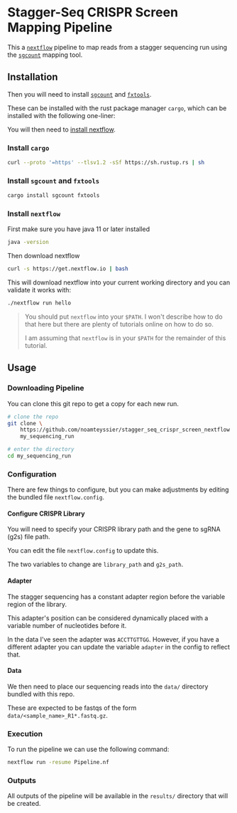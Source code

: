 # Stagger-Seq CRISPR Screen Mapping Pipeline

This a [`nextflow`](https://nextflow.io) pipeline to map
reads from a stagger sequencing run using the [`sgcount`](https://noamteyssier.github.io/sgcount/)
mapping tool.

## Installation

Then you will need to install [`sgcount`](https://noamteyssier.github.io/sgcount/install/)
and [`fxtools`](https://github.com/noamteyssier/fxtools).

These can be installed with the rust package manager `cargo`, which can be
installed with the following one-liner:

You will then need to [install nextflow](https://www.nextflow.io/#GetStarted).

### Install `cargo`

```bash
curl --proto '=https' --tlsv1.2 -sSf https://sh.rustup.rs | sh
```

### Install `sgcount` and `fxtools`

```bash
cargo install sgcount fxtools
```

### Install `nextflow`

First make sure you have java 11 or later installed

```bash
java -version
```

Then download nextflow

```bash
curl -s https://get.nextflow.io | bash
```

This will download nextflow into your current working directory
and you can validate it works with:

```bash
./nextflow run hello
```

> You should put `nextflow` into your `$PATH`. I won't describe
how to do that here but there are plenty of tutorials online
on how to do so.
>
> I am assuming that `nextflow` is in your `$PATH` for the
remainder of this tutorial.

## Usage

### Downloading Pipeline

You can clone this git repo to get a copy for each new run.

```bash
# clone the repo
git clone \
    https://github.com/noamteyssier/stagger_seq_crispr_screen_nextflow \
    my_sequencing_run

# enter the directory
cd my_sequencing_run
```

### Configuration

There are few things to configure, but you can make adjustments
by editing the bundled file `nextflow.config`.

#### Configure CRISPR Library

You will need to specify your CRISPR library path
and the gene to sgRNA (g2s) file path.

You can edit the file `nextflow.config` to update this.

The two variables to change are `library_path` and `g2s_path`.

#### Adapter

The stagger sequencing has a constant adapter region before
the variable region of the library.

This adapter's position can be considered dynamically placed
with a variable number of nucleotides before it.

In the data I've seen the adapter was `ACCTTGTTGG`.
However, if you have a different adapter you can update the
variable `adapter` in the config to reflect that.

#### Data

We then need to place our sequencing reads into the `data/`
directory bundled with this repo.

These are expected to be fastqs of the form `data/<sample_name>_R1*.fastq.gz`.

### Execution

To run the pipeline we can use the following command:

```bash
nextflow run -resume Pipeline.nf
```

### Outputs

All outputs of the pipeline will be available in the `results/`
directory that will be created.
